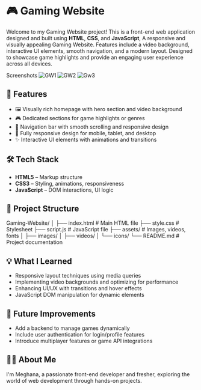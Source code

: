 # 🎮 Gaming Website

Welcome to my Gaming Website project! This is a front-end web application designed and built using **HTML**, **CSS**, and **JavaScript**, A responsive and visually appealing Gaming Website. Features include a video background, interactive UI elements, smooth navigation, and a modern layout. Designed to showcase game highlights and provide an engaging user experience across all devices.


Screenshots
![GW1](https://github.com/user-attachments/assets/cd4d54b1-3bb3-4b7e-9787-22eaac80d3c3)
![GW2](https://github.com/user-attachments/assets/f2d50fb9-0711-4a67-968f-19b38486ec61)
![Gw3](https://github.com/user-attachments/assets/56ac200c-37ca-4b91-a594-57c0a6e8610f)





## 🚀 Features

- 🖼️ Visually rich homepage with hero section and video background
- 🎮 Dedicated sections for game highlights or genres
- 🔗 Navigation bar with smooth scrolling and responsive design
- 📱 Fully responsive design for mobile, tablet, and desktop
- ✨ Interactive UI elements with animations and transitions

## 🛠️ Tech Stack

- **HTML5** – Markup structure
- **CSS3** – Styling, animations, responsiveness
- **JavaScript** – DOM interactions, UI logic

## 📁 Project Structure

Gaming-Website/
│
├── index.html # Main HTML file
├── style.css # Stylesheet
├── script.js # JavaScript file
├── assets/ # Images, videos, fonts
│ ├── images/
│ ├── videos/
│ └── icons/
└── README.md # Project documentation

## 💡 What I Learned

- Responsive layout techniques using media queries
- Implementing video backgrounds and optimizing for performance
- Enhancing UI/UX with transitions and hover effects
- JavaScript DOM manipulation for dynamic elements

## 📌 Future Improvements

- Add a backend to manage games dynamically
- Include user authentication for login/profile features
- Introduce multiplayer features or game API integrations

## 🙋‍♀️ About Me

I'm Meghana, a passionate front-end developer and fresher, exploring the world of web development through hands-on projects.
